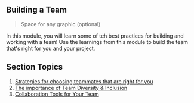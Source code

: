## Building a Team

> Space for any graphic (optional)

In this module, you will learn some of teh best practices for building and working with a team! Use the learnings from this module to build the team that's right for you and your project. 

## Section Topics

1. [Strategies for choosing teammates that are right for you](1/README.md)
2. [The importance of Team Diversity & Inclusion](2/README.md)
3. [Collaboration Tools for Your Team](3/README.md)
